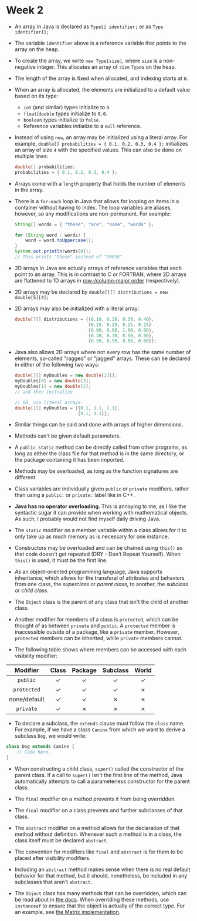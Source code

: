 # Week 2

* An array in Java is declared as `Type[] identifier;` or as `Type identifier[];`

* The variable `identifier` above is a reference variable that points to the array on the heap.

* To create the array, we write `new Type[size]`, where `size` is a non-negative integer. This allocates an array of `size` `Type`s on the heap.

* The length of the array is fixed when allocated, and indexing starts at `0`.

* When an array is allocated, the elements are initialized to a default value based on its type:
    * `int` (and similar) types initialize to `0`.
    * `float`/`double` types initialize to `0.0`.
    * `boolean` types initialize to `false`.
    * Reference variables initialize to a `null` reference.

* Instead of using `new`, an array may be initialized using a literal array. For example, `double[] probabilities = { 0.1, 0.2, 0.3, 0.4 };` initializes an array of size `4` with the specified values. This can also be done on multiple lines:
    ```java
    double[] probabilities;
    probabilities = { 0.1, 0.2, 0.3, 0.4 };
    ```

* Arrays come with a `length` property that holds the number of elements in the array.

* There is a `for-each` loop in Java that allows for looping on items in a container without having to index. The loop variables are aliases, however, so any modifications are non-permanent. For example:
    ```java
    String[] words = { "these", "are", "some", "words" };

    for (String word : words) {
        word = word.toUppercase();
    }
    System.out.println(words[0]);
    // This prints "these" instead of "THESE"
    ```

* 2D arrays in Java are actually arrays of reference variables that each point to an array. This is in contrast to C or FORTRAN, where 2D arrays are flattened to 1D arrays in [row-/column-major order](https://en.wikipedia.org/wiki/Row-_and_column-major_order) (respectively).

* 2D arrays may be declared by `double[][] distributions = new double[5][4];`

* 2D arrays may also be initialized with a literal array:
    ```java
    double[][] distributions = {{0.10, 0.20, 0.30, 0.40},
                                {0.25, 0.25, 0.25, 0.25}
                                {0.00, 0.00, 1.00, 0.00},
                                {0.20, 0.30, 0.50, 0.00},
                                {0.50, 0.50, 0.00, 0.00}};
    ```

* Java also allows 2D arrays where not every row has the same number of elements, so-called "ragged" or "jagged" arrays. These can be declared in either of the following two ways:
    ```java
    double[][] myDoubles = new double[2][];
    myDoubles[0] = new double[3];
    myDoubles[1] = new double[2];
    // and then initialize

    // OR, via literal arrays:
    double[][] myDoubles = {{0.1, 1.1, 2.1},
                            {9.1, 3.1}};
    ```

* Similar things can be said and done with arrays of higher dimensions.

* Methods can't be given default parameters.

* A `public static` method can be directly called from other programs, as long as either the class file for that method is in the same directory, or the package containing it has been imported.

* Methods may be overloaded, as long as the function signatures are different.

* Class variables are individually given `public` or `private` modifiers, rather than using a `public:` or `private:` label like in C++.

* **Java has no operator overloading.** This is annoying to me, as I like the syntactic sugar it can provide when working with mathematical objects. As such, I probably would not find myself daily driving Java.

* The `static` modifier on a member variable within a class allows for it to only take up as much memory as is necessary for one instance.

* Constructors may be overloaded and can be chained using `this()` so that code doesn't get repeated (DRY - Don't Repeat Yourself). When `this()` is used, it must be the first line.

* As an object-oriented programming language, Java supports inheritance, which allows for the transferal of attributes and behaviors from one class, the *superclass* or *parent class*, to another, the *subclass* or *child class*.

* The `Object` class is the parent of any class that isn't the child of another class.

* Another modifier for members of a class is `protected`, which can be thought of as between `private` and `public`. A `protected` member is inaccessible outside of a package, like a `private` member. However, `protected` members can be inherited, while `private` members cannot.

* The following table shows where members can be accessed with each visibility modifier:

| Modifier     | Class        | Package      | Subclass     | World        |
| :----------: | :----------: | :----------: | :----------: | :----------: |
| `public`     | ✓           | ✓            | ✓            | ✓           |
| `protected`  | ✓           | ✓            | ✓            | ✗           |
| none/default | ✓           | ✓            | ✗            | ✗           |
| `private`    | ✓           | ✗            | ✗            | ✗           |

* To declare a subclass, the `extends` clause must follow the `class` name. For example, if we have a class `Canine` from which we want to derive a subclass `Dog`, we would write:
```java
class Dog extends Canine {
    // Code here.
}
```

* When constructing a child class, `super()` called the constructor of the parent class. If a call to `super()` isn't the first line of the method, Java automatically attempts to call a parameterless constructor for the parent class.

* The `final` modifier on a method prevents it from being overridden.

* The `final` modifier on a class prevents and further subclasses of that class.

* The `abstract` modifier on a method allows for the declaration of that method without definition. Whenever such a method is in a class, the class itself must be declared `abstract`.

* The convention for modifiers like `final` and `abstract` is for them to be placed after visibility modifiers.

* Including an `abstract` method makes sense when there is no real default behavior for that method, but it should, nonetheless, be included in any subclasses that aren't `abstract`.

* The `Object` class has many methods that can be overridden, which can be read about in [the docs](https://docs.oracle.com/en/java/javase/22/docs/api/java.base/java/lang/Object.html). When overriding these methods, use `instanceof` to ensure that the object is actually of the correct type. For an example, see [the Matrix implementation](../Matrix/Matrix.java).